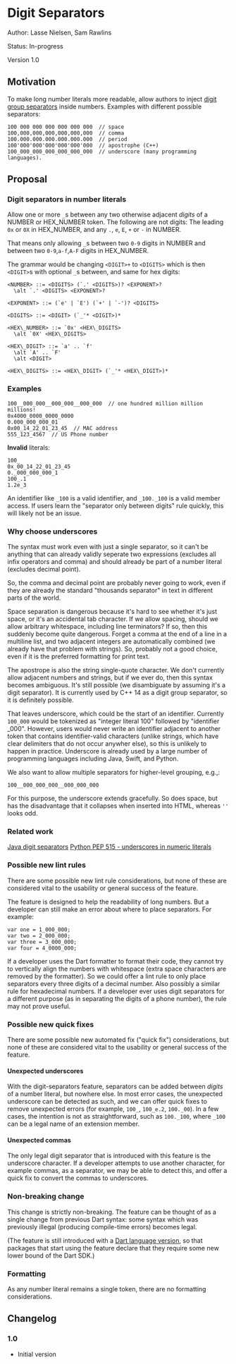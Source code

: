# Digit Separators

Author: Lasse Nielsen, Sam Rawlins

Status: In-progress

Version 1.0

## Motivation

To make long number literals more readable, allow authors to inject [digit
group separators][] inside numbers. Examples with different possible separators:

```none
100 000 000 000 000 000 000  // space 
100,000,000,000,000,000,000  // comma
100.000.000.000.000.000.000  // period
100'000'000'000'000'000'000  // apostrophe (C++)
100_000_000_000_000_000_000  // underscore (many programming languages).
```

## Proposal

### Digit separators in number literals

Allow one or more `_`s between any two otherwise adjacent _digits_ of a NUMBER
or HEX\_NUMBER token. The following are not digits: The leading `0x` or `0X` in
HEX\_NUMBER, and any `.`, `e`, `E`, `+` or `-` in NUMBER.

That means only allowing `_`s between two `0-9` digits in NUMBER and between
two `0-9`,`a-f`,`A-F` digits in HEX\_NUMBER.

The grammar would be changing `<DIGIT>+` to `<DIGITS>` which is then `<DIGIT>`s
with optional `_`s between, and same for hex digits:

```bnf
<NUMBER> ::= <DIGITS> (`.' <DIGITS>)? <EXPONENT>?
  \alt `.' <DIGITS> <EXPONENT>?

<EXPONENT> ::= (`e' | `E') (`+' | `-')? <DIGITS>

<DIGITS> ::= <DIGIT> (`_'* <DIGIT>)*

<HEX\_NUMBER> ::= `0x' <HEX\_DIGITS>
  \alt `0X' <HEX\_DIGITS>

<HEX\_DIGIT> ::= `a' .. `f'
  \alt `A' .. `F'
  \alt <DIGIT>

<HEX\_DIGITS> ::= <HEX\_DIGIT> (`_'* <HEX\_DIGIT>)*
```

### Examples

```none
100__000_000__000_000__000_000  // one hundred million million millions!
0x4000_0000_0000_0000
0.000_000_000_01
0x00_14_22_01_23_45  // MAC address
555_123_4567  // US Phone number
```

**Invalid** literals:

```none
100_
0x_00_14_22_01_23_45 
0._000_000_000_1
100_.1
1.2e_3
```

An identifier like `_100` is a valid identifier, and `_100._100` is a valid
member access. If users learn the "separator only between digits" rule quickly,
this will likely not be an issue.

### Why choose underscores

The syntax must work even with just a single separator, so it can't be anything
that can already validly seperate two expressions (excludes all infix operators
and comma) and should already be part of a number literal (excludes decimal
point).

So, the comma and decimal point are probably never going to work, even if they
are already the standard "thousands separator" in text in different parts of
the world.

Space separation is dangerous because it's hard to see whether it's just space,
or it's an accidental tab character. If we allow spacing, should we allow
arbitrary whitespace, including line terminators? If so, then this suddenly
become quite dangerous. Forget a comma at the end of a line in a multiline
list, and two adjacent integers are automatically combined (we already have
that problem with strings). So, probably not a good choice, even if it is the
preferred formatting for print text.

The apostrope is also the string single-quote character. We don't currently
allow adjacent numbers and strings, but if we ever do, then this syntax becomes
ambiguous. It's still possible (we disambiguate by assuming it's a digit
separator). It is currently used by C++ 14 as a digit group separator, so it is
definitely possible.

That leaves underscore, which could be the start of an identifier. Currently
`100_000` would be tokenized as "integer literal 100" followed by "identifier
_000". However, users would never write an identifier adjacent to another token
that contains identifier-valid characters (unlike strings, which have clear
delimiters that do not occur anywher else), so this is unlikely to happen in
practice. Underscore is already used by a large number of programming languages
including Java, Swift, and Python.

We also want to allow multiple separators for higher-level grouping, e.g.,:

```none
100__000_000_000__000_000_000
```

For this purpose, the underscore extends gracefully. So does space, but has the
disadvantage that it collapses when inserted into HTML, whereas `''` looks odd.

### Related work

[Java digit separators](https://docs.oracle.com/javase/8/docs/technotes/guides/language/underscores-literals.html)
[Python PEP 515 - underscores in numeric literals](https://peps.python.org/pep-0515/)

### Possible new lint rules

There are some possible new lint rule considerations, but none of these are
considered vital to the usability or general success of the feature.

The feature is designed to help the readability of long numbers. But a
developer can still make an error about where to place separators. For example:

```
var one = 1_000_000;
var two = 2_000_000;
var three = 3_000_000;
var four = 4_0000_000;
```

If a developer uses the Dart formatter to format their code, they cannot try to
vertically align the numbers with whitespace (extra space characters are
removed by the formatter). So we could offer a lint rule to only place
separators every three digits of a decimal number. Also possibly a similar rule
for hexadecimal numbers. If a developer ever uses digit separators for a
different purpose (as in separating the digits of a phone number), the rule may
not prove useful.

### Possible new quick fixes

There are some possible new automated fix ("quick fix") considerations, but
none of these are considered vital to the usability or general success of the
feature.

#### Unexpected underscores

With the digit-separators feature, separators can be added between _digits_ of
a number literal, but nowhere else. In most error cases, the unexpected
underscore can be detected as such, and we can offer quick fixes to remove
unexpected errors (for example, `100_`, `100_e.2`, `100._00`). In a few cases,
the intention is not as straightforward, such as `100._100`, where `_100` can
be a legal name of an extension member.

#### Unexpected commas

The only legal digit separator that is introduced with this feature is the
underscore character. If a developer attempts to use another character, for
example commas, as a separator, we may be able to detect this, and offer a
quick fix to convert the commas to underscores.

### Non-breaking change

This change is strictly non-breaking. The feature can be thought of as a single
change from previous Dart syntax: some syntax which was previously illegal
(producing compile-time errors) becomes legal.

(The feature is still introduced with a [Dart language version][], so that
packages that start using the feature declare that they require some new lower
bound of the Dart SDK.)

### Formatting

As any number literal remains a single token, there are no formatting
considerations.

## Changelog

### 1.0

- Initial version

[digit group separators]: https://en.wikipedia.org/wiki/Decimal_separator#Digit_grouping
[Dart language version]: https://github.com/dart-lang/language/blob/main/accepted/2.8/language-versioning/feature-specification.md

